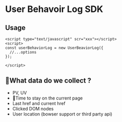 # User Behavoir Log SDK

## Usage
```
<script type="text/javascript" scr="xxx"></script>
<script>
const userBehaviorLog = new UserBeaviorLog({
  //...options
});

</script>
```

## What data do we collect ?
* PV, UV
* Time to stay on the current page
* Last href and current href
* Clicked DOM nodes
* User location (bowser support or third party api)
